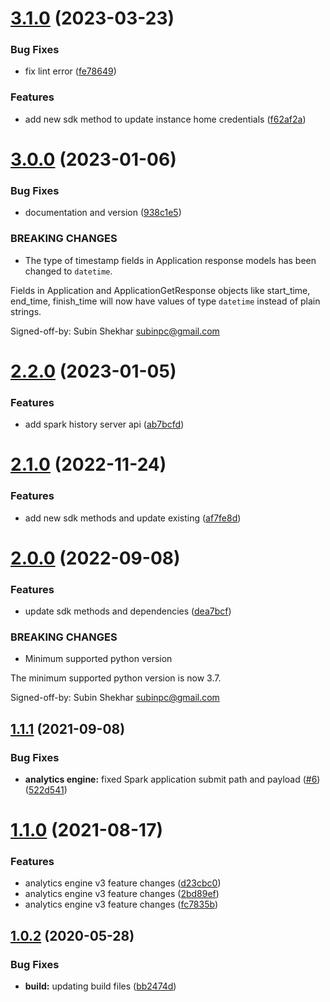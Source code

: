 # [3.1.0](https://github.com/IBM/ibm-iae-python-sdk/compare/v3.0.0...v3.1.0) (2023-03-23)


### Bug Fixes

* fix lint error ([fe78649](https://github.com/IBM/ibm-iae-python-sdk/commit/fe786496c4606a11e205051f29c5b8028c452351))


### Features

* add new sdk method to update instance home credentials ([f62af2a](https://github.com/IBM/ibm-iae-python-sdk/commit/f62af2ae5035b612a0c2f2f5528f8da6ea860ff0))

# [3.0.0](https://github.com/IBM/ibm-iae-python-sdk/compare/v2.2.0...v3.0.0) (2023-01-06)


### Bug Fixes

* documentation and version ([938c1e5](https://github.com/IBM/ibm-iae-python-sdk/commit/938c1e516eb02b80ff3cbe8843adaea4151ef99b))


### BREAKING CHANGES

* The type of timestamp fields in Application response models has been changed to `datetime`.

Fields in Application and ApplicationGetResponse objects like start_time, end_time, finish_time will now have values of type `datetime` instead of plain strings.

Signed-off-by: Subin Shekhar <subinpc@gmail.com>

# [2.2.0](https://github.com/IBM/ibm-iae-python-sdk/compare/v2.1.0...v2.2.0) (2023-01-05)


### Features

* add spark history server api ([ab7bcfd](https://github.com/IBM/ibm-iae-python-sdk/commit/ab7bcfdc665ba6d3c537c53f4b40301dbed9bdef))

# [2.1.0](https://github.com/IBM/ibm-iae-python-sdk/compare/v2.0.0...v2.1.0) (2022-11-24)


### Features

* add new sdk methods and update existing ([af7fe8d](https://github.com/IBM/ibm-iae-python-sdk/commit/af7fe8db5c5a0118b1c4f69ac50af94950eeb56f))

# [2.0.0](https://github.com/IBM/ibm-iae-python-sdk/compare/v1.1.1...v2.0.0) (2022-09-08)


### Features

* update sdk methods and dependencies ([dea7bcf](https://github.com/IBM/ibm-iae-python-sdk/commit/dea7bcf430c641f97426cdce41af073dbb3d6399))


### BREAKING CHANGES

* Minimum supported python version

The minimum supported python version is now 3.7.

Signed-off-by: Subin Shekhar <subinpc@gmail.com>

## [1.1.1](https://github.com/IBM/ibm-iae-python-sdk/compare/v1.1.0...v1.1.1) (2021-09-08)


### Bug Fixes

* **analytics engine:** fixed Spark application submit path and payload ([#6](https://github.com/IBM/ibm-iae-python-sdk/issues/6)) ([522d541](https://github.com/IBM/ibm-iae-python-sdk/commit/522d5416a744ec3fca7393da653750e29876c281))

# [1.1.0](https://github.com/IBM/ibm-iae-python-sdk/compare/v1.0.3...v1.1.0) (2021-08-17)


### Features

* analytics engine v3 feature changes ([d23cbc0](https://github.com/IBM/ibm-iae-python-sdk/commit/d23cbc081b07f5a72982656c027808c0312ab486))
* analytics engine v3 feature changes ([2bd89ef](https://github.com/IBM/ibm-iae-python-sdk/commit/2bd89ef9695298e25dd7952d1e603e11a9eb51a2))
* analytics engine v3 feature changes ([fc7835b](https://github.com/IBM/ibm-iae-python-sdk/commit/fc7835b6ea611aaf4d373026158405bdf0a6279a))

## [1.0.2](https://github.com/IBM/ibm-iae-python-sdk/compare/v1.0.1...v1.0.2) (2020-05-28)


### Bug Fixes

* **build:** updating build files ([bb2474d](https://github.com/IBM/ibm-iae-python-sdk/commit/bb2474daf0d43c670593aa3bbb26e70b9a4da97f))
